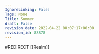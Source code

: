 ```yaml
---
IgnoreLinking: False
Tags: None
Title: Summer
draft: False
revision_date: 2022-04-22 00:07:17+00:00
revision_id: 88878
---
```


#REDIRECT [[Realm]]